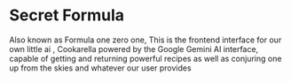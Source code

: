 # Secret Formula
Also known as Formula one  zero one, This is the frontend interface for our own little ai , Cookarella powered by the Google Gemini AI interface, capable of getting and returning powerful recipes as well as conjuring one up from the skies and whatever our user provides
